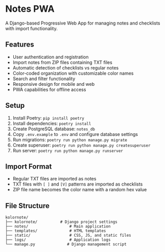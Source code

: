 # Notes PWA

A Django-based Progressive Web App for managing notes and checklists with import functionality.

## Features

- User authentication and registration
- Import notes from ZIP files containing TXT files
- Automatic detection of checklists vs regular notes
- Color-coded organization with customizable color names
- Search and filter functionality
- Responsive design for mobile and web
- PWA capabilities for offline access

## Setup

1. Install Poetry: `pip install poetry`
2. Install dependencies: `poetry install`
3. Create PostgreSQL database: `notes_db`
4. Copy `.env.example` to `.env` and configure database settings
5. Run migrations: `poetry run python manage.py migrate`
6. Create superuser: `poetry run python manage.py createsuperuser`
7. Run server: `poetry run python manage.py runserver`

## Import Format

- Regular TXT files are imported as notes
- TXT files with `[ ]` and `[V]` patterns are imported as checklists
- ZIP file name becomes the color name with a random hex value

## File Structure

```
kolornote/
├── kolornote/          # Django project settings
├── notes/                  # Main application
├── templates/              # HTML templates
├── static/                 # CSS, JS, and static files
├── logs/                   # Application logs
└── manage.py              # Django management script
```
